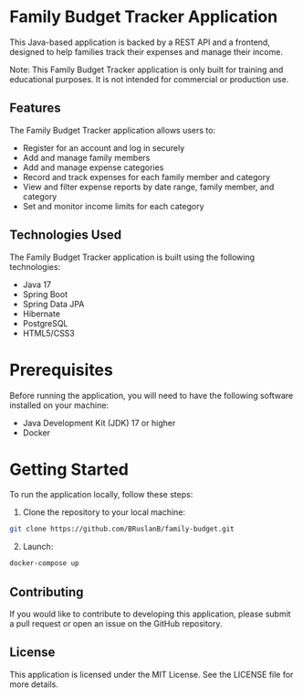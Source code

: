# Family Budget Tracker Application
This Java-based application is backed by a REST API and a frontend, designed to help families track their expenses and manage their income.

Note: This Family Budget Tracker application is only built for training and educational purposes. It is not intended for commercial or production use.

## Features
The Family Budget Tracker application allows users to:

* Register for an account and log in securely
* Add and manage family members
* Add and manage expense categories
* Record and track expenses for each family member and category
* View and filter expense reports by date range, family member, and category
* Set and monitor income limits for each category

## Technologies Used
The Family Budget Tracker application is built using the following technologies:

* Java 17
* Spring Boot
* Spring Data JPA
* Hibernate
* PostgreSQL
* HTML5/CSS3

# Prerequisites
Before running the application, you will need to have the following software installed on your machine:

* Java Development Kit (JDK) 17 or higher
* Docker

# Getting Started
To run the application locally, follow these steps:

1. Clone the repository to your local machine:
```bash
git clone https://github.com/BRuslanB/family-budget.git
```
2. Launch:
```bash
docker-compose up
```

## Contributing
If you would like to contribute to developing this application, please submit a pull request or open an issue on the GitHub repository.

## License
This application is licensed under the MIT License. See the LICENSE file for more details.
